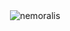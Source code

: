 <p>&nbsp;<img align="center" src="https://github-readme-stats.vercel.app/api?username=nemoralis&show_icons=true&locale=en" alt="nemoralis" /></p>

